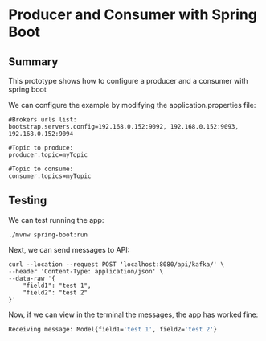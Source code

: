 # Producer and Consumer with Spring Boot

## Summary
This prototype shows how to configure a producer and a consumer with spring boot

We can configure the example by modifying the application.properties file:

```
#Brokers urls list:
bootstrap.servers.config=192.168.0.152:9092, 192.168.0.152:9093, 192.168.0.152:9094

#Topic to produce:
producer.topic=myTopic

#Topic to consume:
consumer.topics=myTopic
```

## Testing
We can test running the app:

```
./mvnw spring-boot:run
```

Next, we can send messages to API:

```
curl --location --request POST 'localhost:8080/api/kafka/' \
--header 'Content-Type: application/json' \
--data-raw '{
    "field1": "test 1",
    "field2": "test 2"
}'
```

Now, if we can view in the terminal the messages, the app has worked fine:
```bash
Receiving message: Model{field1='test 1', field2='test 2'}
```

